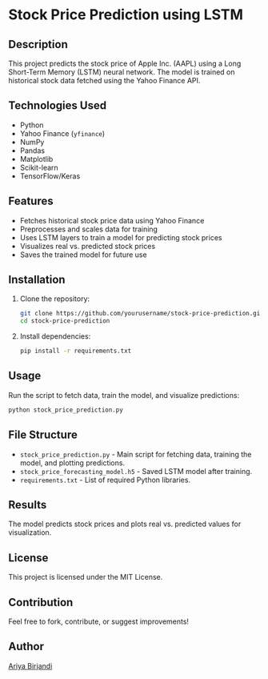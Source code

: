 # Stock Price Prediction using LSTM

## Description
This project predicts the stock price of Apple Inc. (AAPL) using a Long Short-Term Memory (LSTM) neural network. The model is trained on historical stock data fetched using the Yahoo Finance API.

## Technologies Used
- Python
- Yahoo Finance (`yfinance`)
- NumPy
- Pandas
- Matplotlib
- Scikit-learn
- TensorFlow/Keras

## Features
- Fetches historical stock price data using Yahoo Finance
- Preprocesses and scales data for training
- Uses LSTM layers to train a model for predicting stock prices
- Visualizes real vs. predicted stock prices
- Saves the trained model for future use

## Installation
1. Clone the repository:
   ```bash
   git clone https://github.com/yourusername/stock-price-prediction.git
   cd stock-price-prediction
   ```

2. Install dependencies:
   ```bash
   pip install -r requirements.txt
   ```

## Usage
Run the script to fetch data, train the model, and visualize predictions:
```bash
python stock_price_prediction.py
```

## File Structure
- `stock_price_prediction.py` - Main script for fetching data, training the model, and plotting predictions.
- `stock_price_forecasting_model.h5` - Saved LSTM model after training.
- `requirements.txt` - List of required Python libraries.

## Results
The model predicts stock prices and plots real vs. predicted values for visualization.

## License
This project is licensed under the MIT License.

## Contribution
Feel free to fork, contribute, or suggest improvements!

## Author
[Ariya Birjandi](mailto:ariyabirjandi87@gmail.com)

